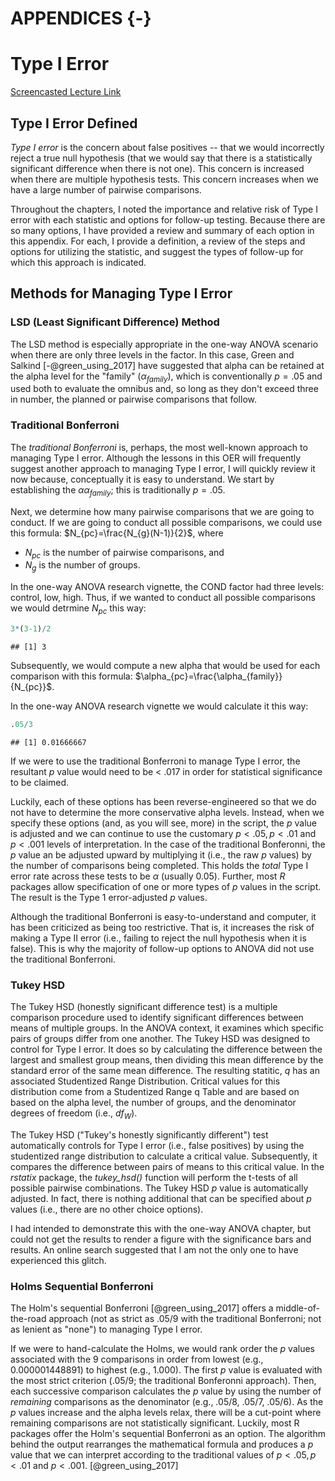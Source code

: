 # APPENDICES {-}

# Type I Error  

[Screencasted Lecture Link](https://youtu.be/q7eQgXqY84Y)

## Type I Error Defined  

*Type I error* is the concern about false positives -- that we would incorrectly reject a true null hypothesis (that we would say that there is a statistically significant difference when there is not one). This concern is increased when there are multiple hypothesis tests. This concern increases when we have a large number of pairwise comparisons.

Throughout the chapters, I noted the importance and relative risk of Type I error with each statistic and options for follow-up testing. Because there are so many options, I have provided a review and summary of each option in this appendix. For each, I provide a definition, a review of the steps and options for utilizing the statistic, and suggest the types of follow-up for which this approach is indicated.

## Methods for Managing Type I Error  


### LSD (Least Significant Difference) Method  

The LSD method is especially appropriate in the one-way ANOVA scenario when there are only three levels in the factor. In this case, Green and Salkind [-@green_using_2017] have suggested that alpha can be retained at the alpha level for the "family" ($\alpha_{family}$), which is conventionally $p = .05$ and used both to evaluate the omnibus and, so long as they don't exceed three in number, the planned or pairwise comparisons that follow. 

### Traditional Bonferroni  

The *traditional Bonferroni* is, perhaps, the most well-known approach to managing Type I error. Although the lessons in this OER will frequently suggest another approach to managing Type I error, I will quickly review it now because, conceptually it is easy to understand. We start by establishing the $\alpha\alpha_{family}$; this is traditionally $p = .05$.

Next, we determine how many pairwise comparisons that we are going to conduct. If we are going to conduct all possible comparisons, we could use this formula: $N_{pc}=\frac{N_{g}(N-1)}{2}$, where

* $N_{pc}$ is the number of pairwise comparisons, and
* $N_{g}$ is the number of groups.

In the one-way ANOVA research vignette, the COND factor had three levels: control, low, high. Thus, if we wanted to conduct all possible comparisons we would detrmine $N_{pc}$ this way:


```r
3*(3-1)/2
```

```
## [1] 3
```
Subsequently, we would compute a new alpha that would be used for each comparison with this formula: $\alpha_{pc}=\frac{\alpha_{family}}{N_{pc}}$.

In the one-way ANOVA research vignette we would calculate it this way:


```r
.05/3
```

```
## [1] 0.01666667
```
If we were to use the traditional Bonferroni to manage Type I error, the resultant $p$ value would need to be < .017 in order for statistical significance to be claimed.

Luckily, each of these options has been reverse-engineered so that we do not have to determine the more conservative alpha levels. Instead, when we specify these options (and, as you will see, more) in the script, the *p* value is adjusted and we can continue to use the customary $p < .05, p < .01$ and $p < .001$ levels of interpretation. In the case of the traditional Bonferonni, the *p* value  an be adjusted upward by multiplying it (i.e., the raw *p* values) by the number of comparisons being completed. This holds the *total* Type I error rate across these tests to be $\alpha$ (usually 0.05). Further, most *R* packages allow specification of one or more types of *p* values in the script. The result is the Type 1 error-adjusted *p* values.

Although the traditional Bonferroni is easy-to-understand and computer, it has been criticized as being too restrictive. That is, it increases the risk of making a Type II error (i.e., failing to reject the null hypothesis when it is false). This is why the majority of follow-up options to ANOVA did not use the traditional Bonferroni.

### Tukey HSD  

The Tukey HSD (honestly significant difference test) is a multiple comparison procedure used to identify significant differences between means of multiple groups. In the ANOVA context, it examines which specific pairs of groups differ from one another. The Tukey HSD was designed to control for Type I error. It does so by calculating the difference between the largest and smallest group means, then dividing this mean difference by the standard error of the same mean difference. The resulting statitic, *q* has an associated Studentized Range Distribution. Critical values for this distribution come from a Studentized Range q Table and are based on based on the alpha level, the number of groups, and the denominator degrees of freedom (i.e., $df_W$). 

The Tukey HSD ("Tukey's honestly significantly different") test automatically controls for Type I error (i.e., false positives) by using the studentized range distribution to calculate a critical value. Subsequently, it compares the difference between pairs of means to this critical value. In the *rstatix* package, the *tukey_hsd()* function will perform the t-tests of all possible pairwise combinations. The Tukey HSD *p* value is automatically adjusted. In fact, there is nothing additional that can be specified about *p* values (i.e., there are no other choice options). 

I had intended to demonstrate this with the one-way ANOVA chapter, but could not get the results to render a figure with the significance bars and results. An online search suggested that I am not the only one to have experienced this glitch.

### Holms Sequential Bonferroni  

The Holm's sequential Bonferroni [@green_using_2017] offers a middle-of-the-road approach (not as strict as .05/9 with the traditional Bonferroni; not as lenient as "none") to managing Type I error. 

If we were to hand-calculate the Holms, we would rank order the *p* values associated with the 9 comparisons in order from lowest (e.g., 0.000001448891) to highest (e.g., 1.000). The first *p* value is evaluated with the most strict criterion (.05/9; the traditional Bonferonni approach). Then, each successive comparison calculates the *p* value by using the number of *remaining* comparisons as the denominator (e.g., .05/8, .05/7, .05/6). As the *p* values increase and the alpha levels relax, there will be a cut-point where remaining comparisons are not statistically significant. Luckily, most R packages offer the Holm's sequential Bonferroni as an option. The algorithm behind the output rearranges the mathematical formula and produces a *p* value that we can interpret according to the traditional values of $p < .05, p < .01$ and $p < .001$.
[@green_using_2017]


